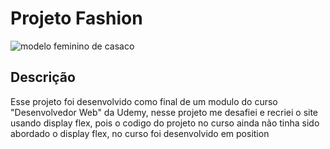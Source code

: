 <h1>Projeto Fashion</h1>
<img src="https://i.imgur.com/CO4FAZb.png" alt="modelo feminino de casaco"/>

<h2>Descrição</h2>
<p>Esse projeto foi desenvolvido como final de um modulo do curso "Desenvolvedor Web" da Udemy, nesse projeto me desafiei e recriei o site usando display flex, pois o codigo do projeto no curso ainda não tinha sido abordado o display flex, no curso foi desenvolvido em position </p>
